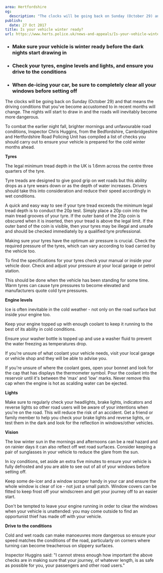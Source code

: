 ```yaml
area: Hertfordshire
og:
  description: "The clocks will be going back on Sunday (October 29) and that means the driving conditions that you\u2019ve become accustomed to in recent months will change. The nights will start to draw in and the roads will inevitably become more dangerous."
publish:
  date: 27 Oct 2017
title: Is your vehicle winter ready?
url: https://www.herts.police.uk/news-and-appeals/Is-your-vehicle-winter-ready-1063
```

* ### Make sure your vehicle is winter ready before the dark nights start drawing in

 * ### Check your tyres, engine levels and lights, and ensure you drive to the conditions

 * ### When de-icing your car, be sure to completely clear all your windows before setting off

The clocks will be going back on Sunday (October 29) and that means the driving conditions that you've become accustomed to in recent months will change. The nights will start to draw in and the roads will inevitably become more dangerous.

To combat the earlier night fall, brighter mornings and unfavourable road conditions, Inspector Chris Huggins, from the Bedfordshire, Cambridgeshire and Hertfordshire Road Policing Unit has compiled a list of checks you should carry out to ensure your vehicle is prepared for the cold winter months ahead.

**Tyres**

The legal minimum tread depth in the UK is 1.6mm across the centre three quarters of the tyre.

Tyre treads are designed to give good grip on wet roads but this ability drops as a tyre wears down or as the depth of water increases. Drivers should take this into consideration and reduce their speed accordingly in wet conditions.

A quick and easy way to see if your tyre tread exceeds the minimum legal tread depth is to conduct the 20p test. Simply place a 20p coin into the main tread grooves of your tyre. If the outer band of the 20p coin is obscured when it is inserted, then your tread is above the legal limit. If the outer band of the coin is visible, then your tyres may be illegal and unsafe and should be checked immediately by a qualified tyre professional.

Making sure your tyres have the optimum air pressure is crucial. Check the required pressure of the tyres, which can vary according to load carried by the vehicle too.

To find the specifications for your tyres check your manual or inside your vehicle door. Check and adjust your pressure at your local garage or petrol station.

This should be done when the vehicle has been standing for some time. Warm tyres can cause tyre pressures to become elevated and manufacturers quote cold tyre pressures.

**Engine levels**

Ice is often inevitable in the cold weather - not only on the road surface but inside your engine too.

Keep your engine topped up with enough coolant to keep it running to the best of its ability in cold conditions.

Ensure your washer bottle is topped up and use a washer fluid to prevent the water freezing as temperatures drop.

If you're unsure of what coolant your vehicle needs, visit your local garage or vehicle shop and they will be able to advise you.

If you're unsure of where the coolant goes, open your bonnet and look for the cap that has displays the thermometer symbol. Pour the coolant into the reservoir until it's between the 'max' and 'low' marks. Never remove this cap when the engine is hot as scalding water can be ejected.

**Lights**

Make sure to regularly check your headlights, brake lights, indicators and reverse lights so other road users will be aware of your intentions when you're on the road. This will reduce the risk of an accident. Get a friend or family member to help you check your brake lights and reverse lights, or test them in the dark and look for the reflection in windows/other vehicles.

**Vision**

The low winter sun in the mornings and afternoons can be a real hazard and on rainier days it can also reflect off wet road surfaces. Consider keeping a pair of sunglasses in your vehicle to reduce the glare from the sun.

In icy conditions, set aside an extra five minutes to ensure your vehicle is fully defrosted and you are able to see out of all of your windows before setting off.

Keep some de-icer and a window scraper handy in your car and ensure the whole window is clear of ice - not just a small patch. Window covers can be fitted to keep frost off your windscreen and get your journey off to an easier start.

Don't be tempted to leave your engine running in order to clear the windows when your vehicle is unattended: you may come outside to find an opportunist thief has made off with your vehicle.

**Drive to the conditions**

Cold and wet roads can make manoeuvres more dangerous so ensure your speed matches the conditions of the road, particularly on corners where turning can become treacherous on slippery surfaces.

Inspector Huggins said: "I cannot stress enough how important the above checks are in making sure that your journey, of whatever length, is as safe as possible for you, your passengers and other road users."
